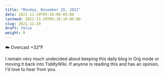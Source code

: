 ```yaml
---
title: "Monday, November 29, 2021"
date: 2021-11-29T05:16:00-05:00
lastmod: 2021-11-29T05:18:18-05:00
slug: 2021-11-29
draft: false
weight: 0
---
```


☁️ Overcast +32°F

I remain very much undecided about keeping this daily blog in Org mode or moving it back into TiddlyWiki. If anyone is reading this and has an opinion, I'd love to hear from you.

[//]: # "Exported with love from a post written in Org mode"
[//]: # "- https://github.com/kaushalmodi/ox-hugo"
